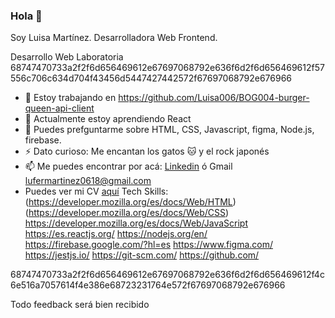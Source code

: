 ### Hola 👋

Soy Luisa Martínez.
Desarrolladora Web Frontend.


Desarrollo Web Laboratoria
68747470733a2f2f6d656469612e67697068792e636f6d2f6d656469612f57556c706c634d704f43456d5447427442572f67697068792e676966


- 🔭 Estoy trabajando en https://github.com/Luisa006/BOG004-burger-queen-api-client
- 🌱 Actualmente estoy aprendiendo React
- 💬 Puedes prefguntarme sobre HTML, CSS, Javascript, figma, Node.js, firebase.
- ⚡ Dato curioso: Me encantan los gatos 🐱 y el rock japonés 
- 📫 Me puedes encontrar por acá: [Linkedin](https://www.linkedin.com/in/luisa-martínez-a23a0a168/) ó Gmail lufermartinez0618@gmail.com
- Puedes ver mi CV [aquí](https://www.canva.com/design/DAE8PNbtgTo/X6OT0VZWArTISwA05AkK8w/view?utm_content=DAE8PNbtgTo&utm_campaign=designshare&utm_medium=link2&utm_source=sharebutton)
Tech Skills: (https://developer.mozilla.org/es/docs/Web/HTML) (https://developer.mozilla.org/es/docs/Web/CSS) https://developer.mozilla.org/es/docs/Web/JavaScript https://es.reactjs.org/ https://nodejs.org/en/ https://firebase.google.com/?hl=es https://www.figma.com/ https://jestjs.io/ https://git-scm.com/ https://github.com/ 

68747470733a2f2f6d656469612e67697068792e636f6d2f6d656469612f4c6e516a7057614f4e386e68723231764e572f67697068792e676966

Todo feedback será bien recibido 

<!--
**Luisa006/Luisa006** is a ✨ _special_ ✨ repository because its `README.md` (this file) appears on your GitHub profile.

Here are some ideas to get you started:

- 🔭 I’m currently working on ...
- 🌱 I’m currently learning ...
- 👯 I’m looking to collaborate on ...
- 🤔 I’m looking for help with ...
- 💬 Ask me about ...
- 📫 How to reach me: ...
- 😄 Pronouns: ...
- ⚡ Fun fact: ...



-->
